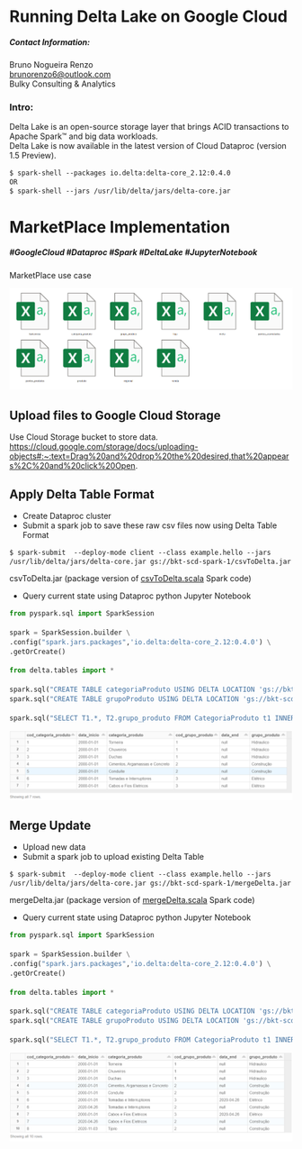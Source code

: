 # Running Delta Lake on Google Cloud
##### Contact Information:
Bruno Nogueira Renzo<br>
brunorenzo6@outlook.com<br>
Bulky Consulting & Analytics<br>

### Intro:
Delta Lake is an open-source storage layer that brings ACID
transactions to Apache Spark™ and big data workloads.<br>
Delta Lake is now available in the latest version of Cloud Dataproc (version 1.5 Preview).
 
 ```shell
$ spark-shell --packages io.delta:delta-core_2.12:0.4.0
OR
$ spark-shell --jars /usr/lib/delta/jars/delta-core.jar
```

# MarketPlace Implementation
##### #GoogleCloud #Dataproc #Spark #DeltaLake #JupyterNotebook
MarketPlace use case



![](imgs/rawCSV.PNG)

## Upload files to Google Cloud Storage
Use Cloud Storage bucket to store data.
https://cloud.google.com/storage/docs/uploading-objects#:~:text=Drag%20and%20drop%20the%20desired,that%20appears%2C%20and%20click%20Open.

## Apply Delta Table Format
* Create Dataproc cluster
* Submit a spark job to save these raw csv files now using Delta Table Format

 ```shell
$ spark-submit  --deploy-mode client --class example.hello --jars /usr/lib/delta/jars/delta-core.jar gs://bkt-scd-spark-1/csvToDelta.jar
```
csvToDelta.jar (package version of [csvToDelta.scala](csvToDelta/csvToDelta.scala) Spark code)

* Query current state using Dataproc python Jupyter Notebook
 ```python
from pyspark.sql import SparkSession

spark = SparkSession.builder \
.config("spark.jars.packages",'io.delta:delta-core_2.12:0.4.0') \
.getOrCreate()

from delta.tables import *

spark.sql("CREATE TABLE categoriaProduto USING DELTA LOCATION 'gs://bkt-scd-delta-1/categoriaProduto'")
spark.sql("CREATE TABLE grupoProduto USING DELTA LOCATION 'gs://bkt-scd-delta-1/grupoProduto'")

spark.sql("SELECT T1.*, T2.grupo_produto FROM CategoriaProduto t1 INNER JOIN GrupoProduto t2 ON t1.cod_grupo_produto = t2.cod_grupo_produto ORDER BY 1, 2").show()
```
![](imgs/tableBeforeUpdate.PNG)

## Merge Update
* Upload new data
* Submit a spark job to upload existing Delta Table

 ```shell
$ spark-submit  --deploy-mode client --class example.hello --jars /usr/lib/delta/jars/delta-core.jar gs://bkt-scd-spark-1/mergeDelta.jar
```
mergeDelta.jar (package version of [mergeDelta.scala](mergeDelta/mergeDelta.scala) Spark code)


* Query current state using Dataproc python Jupyter Notebook
 ```python
from pyspark.sql import SparkSession

spark = SparkSession.builder \
.config("spark.jars.packages",'io.delta:delta-core_2.12:0.4.0') \
.getOrCreate()

from delta.tables import *

spark.sql("CREATE TABLE categoriaProduto USING DELTA LOCATION 'gs://bkt-scd-delta-1/categoriaProduto'")
spark.sql("CREATE TABLE grupoProduto USING DELTA LOCATION 'gs://bkt-scd-delta-1/grupoProduto'")

spark.sql("SELECT T1.*, T2.grupo_produto FROM CategoriaProduto t1 INNER JOIN GrupoProduto t2 ON t1.cod_grupo_produto = t2.cod_grupo_produto ORDER BY 1, 2").show()
```
![](imgs/tableAfterUpdate.PNG)


